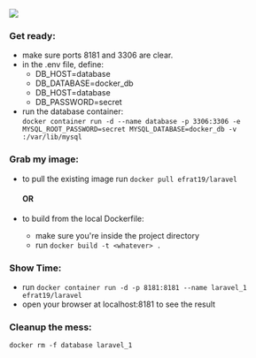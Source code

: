 <span align="right"><img src="https://laravel.com/assets/img/components/logo-laravel.svg"></span>
<p align="center"></p>

### Get ready:
- make sure ports 8181 and 3306 are clear.
- in the .env file, define:
   - DB_HOST=database
   - DB_DATABASE=docker_db
   - DB_HOST=database
   - DB_PASSWORD=secret
- run the database container:  
    `docker container run -d --name database -p 3306:3306 -e MYSQL_ROOT_PASSWORD=secret MYSQL_DATABASE=docker_db -v :/var/lib/mysql`

### Grab my image:
- to pull the existing image
  run `docker pull efrat19/laravel`
  #### OR
  
- to build from the local Dockerfile:
  - make sure you're inside the project directory
  -  run `docker build -t <whatever> .`
  
### Show Time:
- run `docker container run -d -p 8181:8181 --name laravel_1 efrat19/laravel`
- open your browser at localhost:8181 to see the result

### Cleanup the mess:
`docker rm -f database laravel_1`
